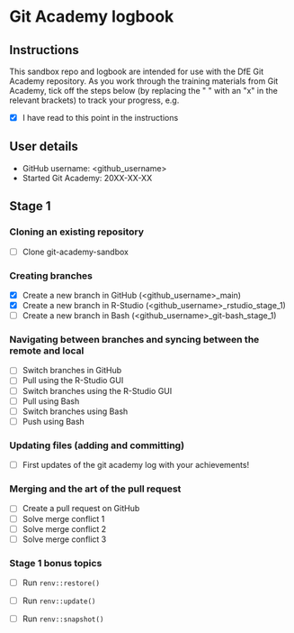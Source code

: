 # Git Academy logbook

## Instructions

This sandbox repo and logbook are intended for use with the DfE Git Academy repository. As you work through the training materials from Git Academy, tick off the steps below (by replacing the " " with an "x" in the relevant brackets) to track your progress, e.g. 

- [x] I have read to this point in the instructions

## User details

- GitHub username: <github_username>
- Started Git Academy: 20XX-XX-XX

## Stage 1

### Cloning an existing repository

- [ ] Clone git-academy-sandbox

### Creating branches

- [X] Create a new branch in GitHub (<github_username>_main)
- [X] Create a new branch in R-Studio (<github_username>_rstudio_stage_1)
- [ ] Create a new branch in Bash (<github_username>_git-bash_stage_1)

### Navigating between branches and syncing between the remote and local

- [ ] Switch branches in GitHub
- [ ] Pull using the R-Studio GUI
- [ ] Switch branches using the R-Studio GUI
- [ ] Pull using Bash
- [ ] Switch branches using Bash
- [ ] Push using Bash

### Updating files (adding and committing)

- [ ] First updates of the git academy log with your achievements!

### Merging and the art of the pull request

- [ ] Create a pull request on GitHub
- [ ] Solve merge conflict 1
- [ ] Solve merge conflict 2
- [ ] Solve merge conflict 3

### Stage 1 bonus topics

- [ ] Run `renv::restore()`
- [ ] Run `renv::update()`
- [ ] Run `renv::snapshot()`
      
